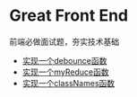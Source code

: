 # Great Front End

前端必做面试题，夯实技术基础

- [实现一个debounce函数](./debounce/README.md)
- [实现一个myReduce函数](./myReduce/README.md)
- [实现一个classNames函数](./classnamesFun/README.md)
